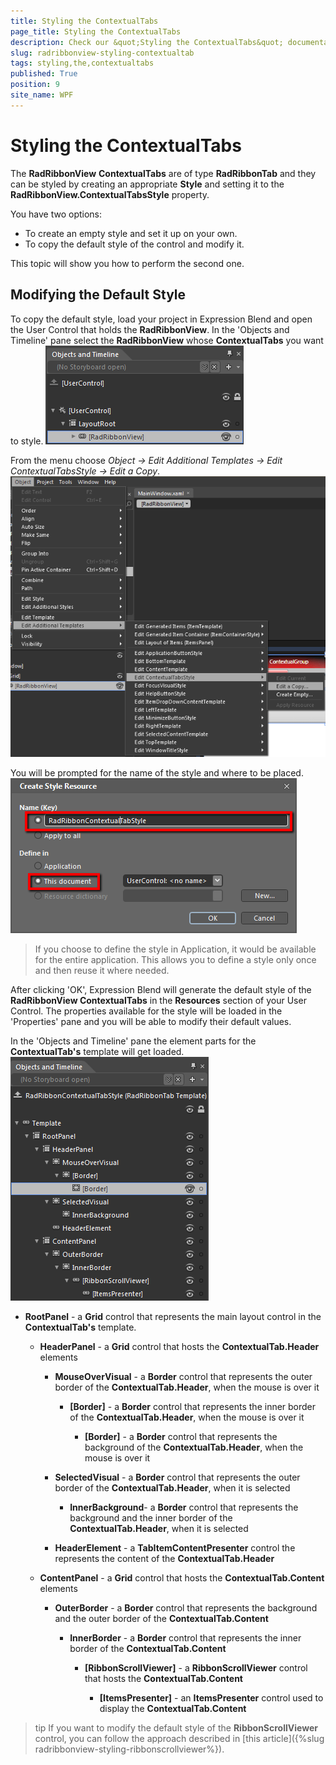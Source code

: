 ```yaml
---
title: Styling the ContextualTabs
page_title: Styling the ContextualTabs
description: Check our &quot;Styling the ContextualTabs&quot; documentation article for the RadRibbonView {{ site.framework_name }} control.
slug: radribbonview-styling-contextualtab
tags: styling,the,contextualtabs
published: True
position: 9
site_name: WPF
---
```


# Styling the ContextualTabs

The __RadRibbonView__ __ContextualTabs__ are of type __RadRibbonTab__ and they can be styled by creating an appropriate __Style__ and setting it to the __RadRibbonView.ContextualTabsStyle__ property.			

You have two options:

* To create an empty style and set it up on your own.				
* To copy the default style of the control and modify it. 

This topic will show you how to perform the second one.

## Modifying the Default Style

To copy the default style, load your project in Expression Blend and open the User Control that holds the __RadRibbonView__. In the 'Objects and Timeline' pane select the __RadRibbonView__ whose __ContextualTabs__ you want to style.
![WPF RadRibbonView  ](images/RibbonView_Styling_ContextualTabs_Locate.png)

From the menu choose *Object -> Edit Additional Templates -> Edit ContextualTabsStyle -> Edit a Copy*.
![WPF RadRibbonView  ](images/RibbonView_Styling_ContextualTabs_EditStyle.png)

You will be prompted for the name of the style and where to be placed.
![WPF RadRibbonView  ](images/RibbonView_Styling_ContextualTabs_CreateStyle.png)

>If you choose to define the style in Application, it would be available for the entire application. This allows you to define a style only once and then reuse it where needed.

After clicking 'OK', Expression Blend will generate the default style of the __RadRibbonView ContextualTabs__ in the __Resources__ section of your User Control. The properties available for the style will be loaded in the 'Properties' pane and you will be able to modify their default values.				

In the 'Objects and Timeline' pane the element parts for the __ContextualTab's__ template will get loaded.
![WPF RadRibbonView  ](images/RibbonView_Styling_ContextualTabs_ControlTemplate.png)

* __RootPanel__ - a __Grid__ control that represents the main layout control in the __ContextualTab's__ template.						

	* __HeaderPanel__ - a __Grid__ control that hosts the __ContextualTab.Header__ elements								

		* __MouseOverVisual__ - a __Border__ control that represents the outer border of the __ContextualTab.Header__, when the mouse is over it										

			* __[Border]__ - a __Border__ control that represents the inner border of the __ContextualTab.Header__, when the mouse is over it												

				* __[Border]__ - a __Border__ control that represents the background of the __ContextualTab.Header__, when the mouse is over it													

		* __SelectedVisual__ - a __Border__ control that represents the outer border of the __ContextualTab.Header__, when it is selected										

			* __InnerBackground__- a __Border__ control that represents the background and the inner border of the __ContextualTab.Header__, when it is selected											

		* __HeaderElement__ - a __TabItemContentPresenter__ control the represents the content of the __ContextualTab.Header__

	* __ContentPanel__ - a __Grid__ control that hosts the __ContextualTab.Content__ elements								

		* __OuterBorder__ - a __Border__ control that represents the background and the outer border of the __ContextualTab.Content__

			* __InnerBorder__ - a __Border__ control that represents the inner border of the __ContextualTab.Content__

				* __[RibbonScrollViewer]__ - a __RibbonScrollViewer__ control that hosts the __ContextualTab.Content__

					* __[ItemsPresenter]__ - an __ItemsPresenter__ control used to display the __ContextualTab.Content__

>tip If you want to modify the default style of the __RibbonScrollViewer__ control, you can follow the approach described in [this article]({%slug radribbonview-styling-ribbonscrollviewer%}).